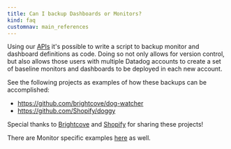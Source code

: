 ```yaml
---
title: Can I backup Dashboards or Monitors?
kind: faq
customnav: main_references
---
```


Using our [APIs](/api) it's possible to write a script to backup monitor and dashboard definitions as code. Doing so not only allows for version control, but also allows those users with multiple Datadog accounts to create a set of baseline monitors and dashboards to be deployed in each new account.

See the following projects as examples of how these backups can be accomplished:

* https://github.com/brightcove/dog-watcher
* https://github.com/Shopify/doggy

Special thanks to [Brightcove](https://www.brightcove.com/) and [Shopify](https://www.shopify.com/) for sharing these projects!

There are Monitor specific examples [here](/developers/faq/can-i-programmatically-maintain-or-manipulate-my-datadog-monitors-alerts) as well. 

